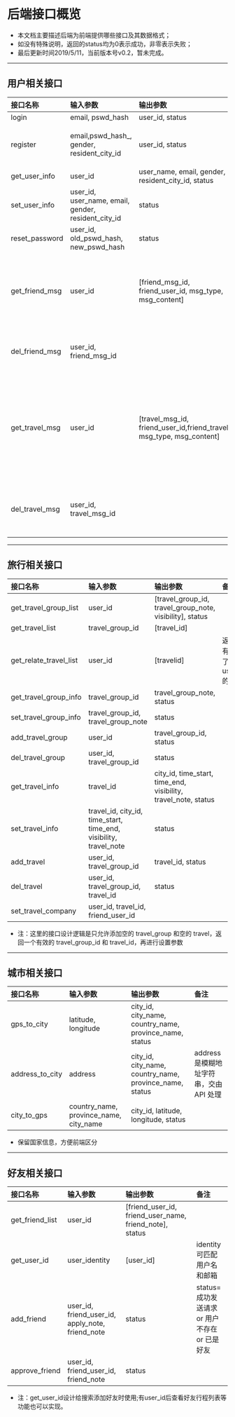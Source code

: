 # 后端接口概览

+ 本文档主要描述后端为前端提供哪些接口及其数据格式；
+ 如没有特殊说明，返回的status均为0表示成功，非零表示失败；
+ 最后更新时间2019/5/11，当前版本号v0.2，暂未完成。

---

## 用户相关接口

| 接口名称       | 输入参数                                            | 输出参数                                                                | 备注                                                              |
| :------------- | :-------------------------------------------------- | :---------------------------------------------------------------------- | :---------------------------------------------------------------- |
| login          | email, pswd_hash                                    | user_id, status                                                         |                                                                   |
| register       | email,pswd_hash_, gender, resident_city_id          | user_id, status                                                         | status=存在 or 注册成功                                           |
| get_user_info  | user_id                                             | user_name, email, gender, resident_city_id, status                      |                                                                   |
| set_user_info  | user_id, user_name, email, gender, resident_city_id | status                                                                  |                                                                   |
| reset_password | user_id, old_pswd_hash, new_pswd_hash               | status                                                                  |                                                                   |
| get_friend_msg | user_id                                             | [friend_msg_id, friend_user_id, msg_type, msg_content]                  | 返回用户所有的好友消息（加好友/删好友）                           |
| del_friend_msg | user_id, friend_msg_id                              |                                                                         | 删除用户处理过的好友消息                                          |
| get_travel_msg | user_id                                             | [travel_msg_id, friend_user_id,friend_travel_id, msg_type, msg_content] | 返回用户所有的行程关联消息（加入行程/离开行程/修改行程/删除行程） |
| del_travel_msg | user_id, travel_msg_id                              |                                                                         | 删除用户处理过的行程关联消息                                      |

---

## 旅行相关接口

| 接口名称               | 输入参数                                                          | 输出参数                                                       | 备注                        |
| :--------------------- | :---------------------------------------------------------------- | :------------------------------------------------------------- | :-------------------------- |
| get_travel_group_list  | user_id                                                           | [travel_group_id, travel_group_note, visibility], status       |                             |
| get_travel_list        | travel_group_id                                                   | [travel_id]                                                    |                             |
| get_relate_travel_list | user_id                                                           | [travelid]                                                     | 返回所有关联了user_id的旅行 |
| get_travel_group_info  | travel_group_id                                                   | travel_group_note, status                                      |                             |
| set_travel_group_info  | travel_group_id, travel_group_note                                | status                                                         |                             |
| add_travel_group       | user_id                                                           | travel_group_id, status                                        |                             |
| del_travel_group       | user_id, travel_group_id                                          | status                                                         |                             |
| get_travel_info        | travel_id                                                         | city_id, time_start, time_end, visibility, travel_note, status |                             |
| set_travel_info        | travel_id, city_id, time_start, time_end, visibility, travel_note | status                                                         |
| add_travel             | user_id, travel_group_id                                          | travel_id, status                                              |                             |
| del_travel             | user_id, travel_group_id, travel_id                               | status                                                         |                             |
| set_travel_company     | user_id, travel_id, friend_user_id                                |                                                                |                             |
+ 注：这里的接口设计逻辑是只允许添加空的 travel_group 和空的 travel，返回一个有效的 travel_group_id 和 travel_id，再进行设置参数

---

## 城市相关接口

| 接口名称        | 输入参数                               | 输出参数                                                | 备注                                    |
| :-------------- | :------------------------------------- | :------------------------------------------------------ | :-------------------------------------- |
| gps_to_city     | latitude, longitude                    | city_id, city_name, country_name, province_name, status |                                         |
| address_to_city | address                                | city_id, city_name, country_name, province_name, status | address 是模糊地址字符串，交由 API 处理 |
| city_to_gps     | country_name, province_name, city_name | city_id, latitude, longitude, status                    |                                         |
+ 保留国家信息，方便前端区分

---

## 好友相关接口

| 接口名称        | 输入参数                                         | 输出参数                                                | 备注                                          |
| :-------------- | :----------------------------------------------- | :------------------------------------------------------ | :-------------------------------------------- |
| get_friend_list | user_id                                          | [friend_user_id, friend_user_name, friend_note], status |                                               |
| get_user_id     | user_identity                                    | [user_id]                                               | identity可匹配用户名和邮箱                    |
| add_friend      | user_id, friend_user_id, apply_note, friend_note | status                                                  | status=成功发送请求 or 用户不存在 or 已是好友 |
| approve_friend  | user_id, friend_user_id, friend_note             | status                                                  |                                               |
+ 注：get_user_id设计给搜索添加好友时使用;有user_id后查看好友行程列表等功能也可以实现。
